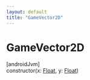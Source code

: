 ```yaml
---
layout: default
title: "GameVector2D"
---
```


# GameVector2D

[androidJvm]\
constructor(x: [Float](https://kotlinlang.org/api/core/kotlin-stdlib/kotlin/-float/index.html), y: [Float](https://kotlinlang.org/api/core/kotlin-stdlib/kotlin/-float/index.html))